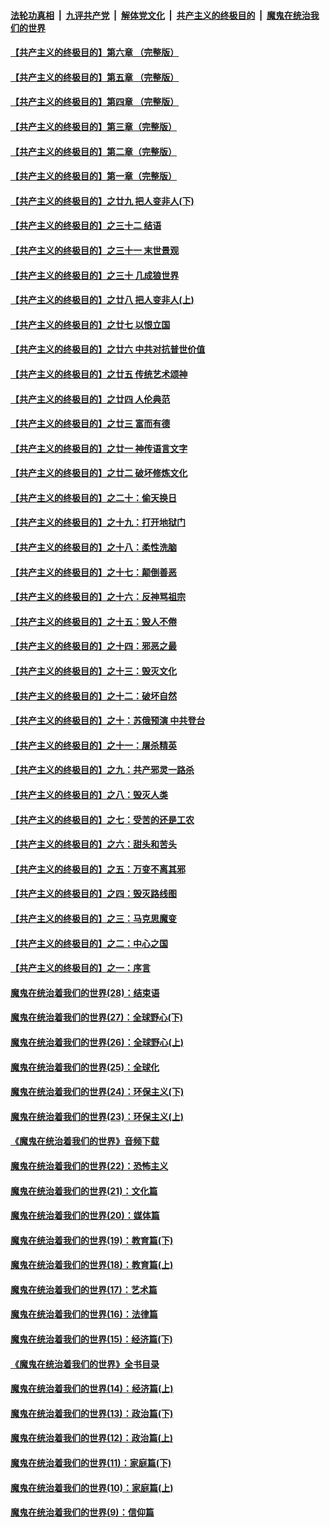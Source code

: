 ####  [法轮功真相](../../../../basic/blob/master/README.md?t=06112131) &nbsp;|&nbsp; [九评共产党](../../../../9ping.md/blob/master/README.md?t=06112131) &nbsp;|&nbsp; [解体党文化](../../../../jtdwh.md/blob/master/README.md?t=06112131)  &nbsp;|&nbsp; [共产主义的终极目的](../../../../gczydzjmd.md/blob/master/README.md?t=06112131) &nbsp;|&nbsp; [魔鬼在统治我们的世界](../../../../mgztzwmdsj.md/blob/master/README.md?t=06112131) 

#### [【共产主义的终极目的】第六章 （完整版）](../pages/nsc422/n11428913.md?t=06112131) 

#### [【共产主义的终极目的】第五章 （完整版）](../pages/nsc422/n11428912.md?t=06112131) 

#### [【共产主义的终极目的】第四章 （完整版）](../pages/nsc422/n11428907.md?t=06112131) 

#### [【共产主义的终极目的】第三章（完整版）](../pages/nsc422/n11428848.md?t=06112131) 

#### [【共产主义的终极目的】第二章（完整版）](../pages/nsc422/n11428831.md?t=06112131) 

#### [【共产主义的终极目的】第一章（完整版）](../pages/nsc422/n11417651.md?t=06112131) 

#### [【共产主义的终极目的】之廿九 把人变非人(下)](../pages/nsc422/n11344140.md?t=06112131) 

#### [【共产主义的终极目的】之三十二 结语](../pages/nsc422/n11360535.md?t=06112131) 

#### [【共产主义的终极目的】之三十一 末世景观](../pages/nsc422/n11351129.md?t=06112131) 

#### [【共产主义的终极目的】之三十 几成狼世界](../pages/nsc422/n11348280.md?t=06112131) 

#### [【共产主义的终极目的】之廿八 把人变非人(上)](../pages/nsc422/n11340492.md?t=06112131) 

#### [【共产主义的终极目的】之廿七 以恨立国](../pages/nsc422/n11336944.md?t=06112131) 

#### [【共产主义的终极目的】之廿六 中共对抗普世价值](../pages/nsc422/n11324785.md?t=06112131) 

#### [【共产主义的终极目的】之廿五 传统艺术颂神](../pages/nsc422/n11296396.md?t=06112131) 

#### [【共产主义的终极目的】之廿四 人伦典范](../pages/nsc422/n11296397.md?t=06112131) 

#### [【共产主义的终极目的】之廿三 富而有德](../pages/nsc422/n11283598.md?t=06112131) 

#### [【共产主义的终极目的】之廿一 神传语言文字](../pages/nsc422/n11263265.md?t=06112131) 

#### [【共产主义的终极目的】之廿二 破坏修炼文化](../pages/nsc422/n11245728.md?t=06112131) 

#### [【共产主义的终极目的】之二十：偷天换日](../pages/nsc422/n11238846.md?t=06112131) 

#### [【共产主义的终极目的】之十九：打开地狱门](../pages/nsc422/n11206376.md?t=06112131) 

#### [【共产主义的终极目的】之十八：柔性洗脑](../pages/nsc422/n11199994.md?t=06112131) 

#### [【共产主义的终极目的】之十七：颠倒善恶](../pages/nsc422/n11179782.md?t=06112131) 

#### [【共产主义的终极目的】之十六：反神骂祖宗](../pages/nsc422/n11166798.md?t=06112131) 

#### [【共产主义的终极目的】之十五：毁人不倦](../pages/nsc422/n11166792.md?t=06112131) 

#### [【共产主义的终极目的】之十四：邪恶之最](../pages/nsc422/n11150249.md?t=06112131) 

#### [【共产主义的终极目的】之十三：毁灭文化](../pages/nsc422/n11135227.md?t=06112131) 

#### [【共产主义的终极目的】之十二：破坏自然](../pages/nsc422/n11135214.md?t=06112131) 

#### [【共产主义的终极目的】之十：苏俄预演 中共登台](../pages/nsc422/n11118424.md?t=06112131) 

#### [【共产主义的终极目的】之十一：屠杀精英](../pages/nsc422/n11118442.md?t=06112131) 

#### [【共产主义的终极目的】之九：共产邪灵一路杀](../pages/nsc422/n11114139.md?t=06112131) 

#### [【共产主义的终极目的】之八：毁灭人类](../pages/nsc422/n11108503.md?t=06112131) 

#### [【共产主义的终极目的】之七：受苦的还是工农](../pages/nsc422/n11101809.md?t=06112131) 

#### [【共产主义的终极目的】之六：甜头和苦头](../pages/nsc422/n11096971.md?t=06112131) 

#### [【共产主义的终极目的】之五：万变不离其邪](../pages/nsc422/n11091285.md?t=06112131) 

#### [【共产主义的终极目的】之四：毁灭路线图](../pages/nsc422/n11086284.md?t=06112131) 

#### [【共产主义的终极目的】之三：马克思魔变](../pages/nsc422/n11061941.md?t=06112131) 

#### [【共产主义的终极目的】之二：中心之国](../pages/nsc422/n11047728.md?t=06112131) 

#### [【共产主义的终极目的】之一：序言](../pages/nsc422/n11086077.md?t=06112131) 

#### [魔鬼在统治着我们的世界(28)：结束语](../pages/nsc422/n10936246.md?t=06112131) 

#### [魔鬼在统治着我们的世界(27)：全球野心(下)](../pages/nsc422/n10928319.md?t=06112131) 

#### [魔鬼在统治着我们的世界(26)：全球野心(上)](../pages/nsc422/n10900318.md?t=06112131) 

#### [魔鬼在统治着我们的世界(25)：全球化](../pages/nsc422/n10788205.md?t=06112131) 

#### [魔鬼在统治着我们的世界(24)：环保主义(下)](../pages/nsc422/n10695307.md?t=06112131) 

#### [魔鬼在统治着我们的世界(23)：环保主义(上)](../pages/nsc422/n10688613.md?t=06112131) 

#### [《魔鬼在统治着我们的世界》音频下载](../pages/nsc422/n10635553.md?t=06112131) 

#### [魔鬼在统治着我们的世界(22)：恐怖主义](../pages/nsc422/n10614727.md?t=06112131) 

#### [魔鬼在统治着我们的世界(21)：文化篇](../pages/nsc422/n10597706.md?t=06112131) 

#### [魔鬼在统治着我们的世界(20)：媒体篇](../pages/nsc422/n10586579.md?t=06112131) 

#### [魔鬼在统治着我们的世界(19)：教育篇(下)](../pages/nsc422/n10564808.md?t=06112131) 

#### [魔鬼在统治着我们的世界(18)：教育篇(上)](../pages/nsc422/n10526970.md?t=06112131) 

#### [魔鬼在统治着我们的世界(17)：艺术篇](../pages/nsc422/n10499093.md?t=06112131) 

#### [魔鬼在统治着我们的世界(16)：法律篇](../pages/nsc422/n10485969.md?t=06112131) 

#### [魔鬼在统治着我们的世界(15)：经济篇(下)](../pages/nsc422/n10469975.md?t=06112131) 

#### [《魔鬼在统治着我们的世界》全书目录](../pages/nsc422/n10464261.md?t=06112131) 

#### [魔鬼在统治着我们的世界(14)：经济篇(上)](../pages/nsc422/n10457370.md?t=06112131) 

#### [魔鬼在统治着我们的世界(13)：政治篇(下)](../pages/nsc422/n10448270.md?t=06112131) 

#### [魔鬼在统治着我们的世界(12)：政治篇(上)](../pages/nsc422/n10444576.md?t=06112131) 

#### [魔鬼在统治着我们的世界(11)：家庭篇(下)](../pages/nsc422/n10440961.md?t=06112131) 

#### [魔鬼在统治着我们的世界(10)：家庭篇(上)](../pages/nsc422/n10435448.md?t=06112131) 

#### [魔鬼在统治着我们的世界(9)：信仰篇](../pages/nsc422/n10432159.md?t=06112131) 

